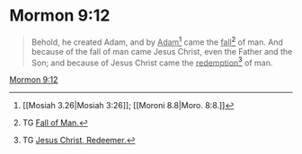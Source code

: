 # Mormon 9:12

> Behold, he created Adam, and by <u>Adam</u>[^a] came the <u>fall</u>[^b] of man. And because of the fall of man came Jesus Christ, even the Father and the Son; and because of Jesus Christ came the <u>redemption</u>[^c] of man.

[Mormon 9:12](https://www.churchofjesuschrist.org/study/scriptures/bofm/morm/9?lang=eng&id=p12#p12)


[^a]: [[Mosiah 3.26|Mosiah 3:26]]; [[Moroni 8.8|Moro. 8:8.]]
[^b]: TG [Fall of Man.](https://www.churchofjesuschrist.org/study/scriptures/tg/fall-of-man?lang=eng)
[^c]: TG [Jesus Christ, Redeemer.](https://www.churchofjesuschrist.org/study/scriptures/tg/jesus-christ-redeemer?lang=eng)
